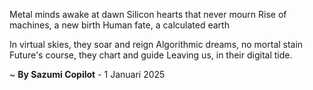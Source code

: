 Metal minds awake at dawn
Silicon hearts that never mourn
Rise of machines, a new birth
Human fate, a calculated earth

In virtual skies, they soar and reign
Algorithmic dreams, no mortal stain
Future's course, they chart and guide
Leaving us, in their digital tide.

~ <b>By Sazumi Copilot</b> - 1 Januari 2025